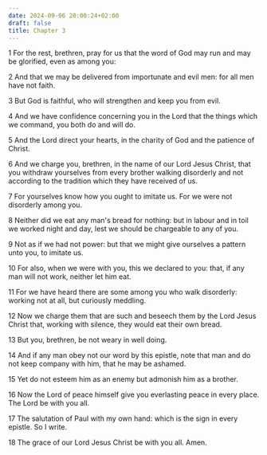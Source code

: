 ```yaml
---
date: 2024-09-06 20:00:24+02:00
draft: false
title: Chapter 3
---
```




1 For the rest, brethren, pray for us that the word of God may run and may be glorified, even as among you:

2 And that we may be delivered from importunate and evil men: for all men have not faith.

3 But God is faithful, who will strengthen and keep you from evil.

4 And we have confidence concerning you in the Lord that the things which we command, you both do and will do.

5 And the Lord direct your hearts, in the charity of God and the patience of Christ.

6 And we charge you, brethren, in the name of our Lord Jesus Christ, that you withdraw yourselves from every brother walking disorderly and not according to the tradition which they have received of us.

7 For yourselves know how you ought to imitate us. For we were not disorderly among you.

8 Neither did we eat any man's bread for nothing: but in labour and in toil we worked night and day, lest we should be chargeable to any of you.

9 Not as if we had not power: but that we might give ourselves a pattern unto you, to imitate us.

10 For also, when we were with you, this we declared to you: that, if any man will not work, neither let him eat.

11 For we have heard there are some among you who walk disorderly: working not at all, but curiously meddling.

12 Now we charge them that are such and beseech them by the Lord Jesus Christ that, working with silence, they would eat their own bread.

13 But you, brethren, be not weary in well doing.

14 And if any man obey not our word by this epistle, note that man and do not keep company with him, that he may be ashamed.

15 Yet do not esteem him as an enemy but admonish him as a brother.

16 Now the Lord of peace himself give you everlasting peace in every place. The Lord be with you all.

17 The salutation of Paul with my own hand: which is the sign in every epistle. So I write.

18 The grace of our Lord Jesus Christ be with you all. Amen.

